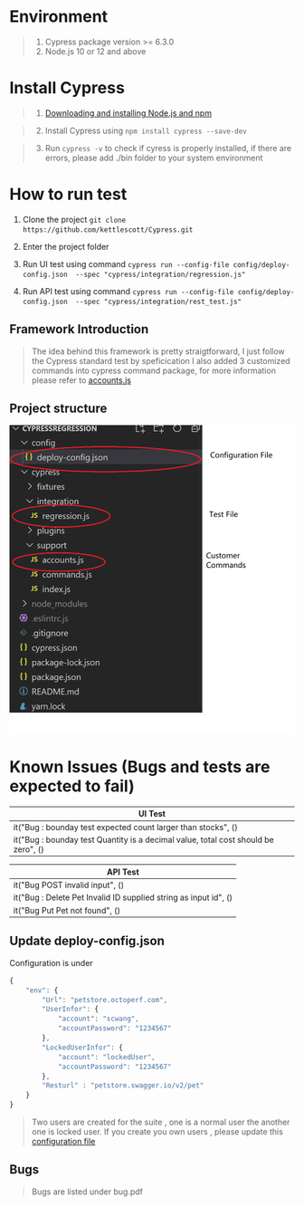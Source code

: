 # Environment
>  1. Cypress package version >=  6.3.0
>  2. Node.js 10 or 12 and above
# Install Cypress
>  1. [Downloading and installing Node.js and npm](https://docs.npmjs.com/downloading-and-installing-node-js-and-npm) 
  
>  2. Install Cypress using ```npm install cypress --save-dev```

>  3. Run ```cypress -v``` to check if cyress is properly installed, if there are errors, please add ./bin folder to your system environment 

# How to run test
1. Clone the project ```git clone https://github.com/kettlescott/Cypress.git```

2. Enter the project folder

3. Run UI test using command ```cypress run --config-file config/deploy-config.json  --spec "cypress/integration/regression.js"```

3. Run API test using command ```cypress run --config-file config/deploy-config.json  --spec "cypress/integration/rest_test.js"```


## Framework Introduction
> The idea behind this framework is pretty straigtforward, I just follow the Cypress standard test by speficication
> I also added 3 customized commands into cypress command package, for more information please refer to [accounts.js](https://github.com/kettlescott/Cypress/blob/master/cypress/support/accounts.js) 

## Project structure
![alt text](project.PNG)

# Known Issues (Bugs and tests are expected to fail)
| UI Test| 
| ------------- |
| it("Bug : bounday test expected count larger than stocks", ()      |
| it("Bug : bounday test Quantity is a decimal value, total cost should be zero", ()|

| API Test| 
| ------------- |
| it("Bug POST invalid input", ()      |
| it("Bug : Delete Pet Invalid ID supplied string as input id", ()|
| it("Bug Put Pet not found", () |



## Update deploy-config.json
Configuration is under 
```javascript
{
    "env": {
        "Url": "petstore.octoperf.com",        
        "UserInfor": {
		    "account": "scwang",
            "accountPassword": "1234567"            
		},
        "LockedUserInfor": {
		    "account": "lockedUser",
            "accountPassword": "1234567"            
		},
        "Resturl" : "petstore.swagger.io/v2/pet"
    } 
}
```
> Two users are created for the suite , one is a normal user the another one is locked user.
> If you create you own users , please update this [configuration file](config/deploy-config.json)  

## Bugs 
> Bugs are listed under bug.pdf


